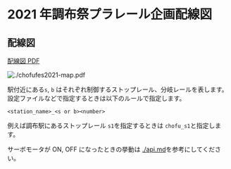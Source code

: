 # 2021 年調布祭プラレール企画配線図

## 配線図

[配線図 PDF](./chofufes2021-map.pdf)

![./chofufes2021-map.pdf](配線図)

駅付近にある`s`, `b` はそれぞれ制御するストップレール、分岐レールを表します。
設定ファイルなどで指定するときは以下のルールで指定します。

```text
<station_name>_<s or b><number>
```

例えば調布駅にあるストップレール `s1`を指定するときは `chofu_s1`と指定します。

サーボモータが ON, OFF になったときの挙動は [./api.md](https://github.com/ueckoken/plarail2021-soft/blob/main/docs/api.md#client---control-external)を参考にしてください。
